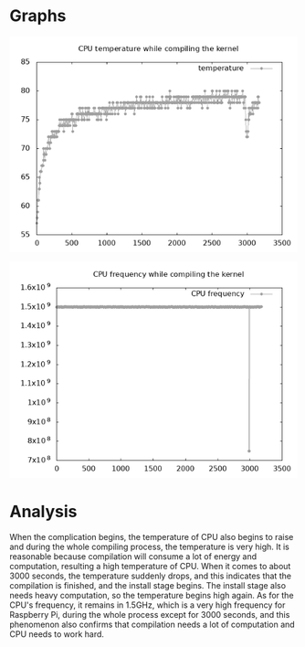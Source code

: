 # Graphs

![temperature](temperature.png)    

![frequency](frequency.png)

# Analysis

When the complication begins, the temperature of CPU also begins to raise and during the whole compiling process, the temperature is very high. It is reasonable because compilation will consume a lot of energy and computation, resulting a high temperature of CPU. When it comes to about 3000 seconds, the temperature suddenly drops, and this indicates that the compilation is finished, and the install stage begins. The install stage also needs heavy computation, so the temperature begins high again. As for the CPU's frequency, it remains in 1.5GHz, which is a very high frequency for Raspberry Pi, during the whole process except for 3000 seconds, and this phenomenon also confirms that compilation needs a lot of computation and CPU needs to work hard.

